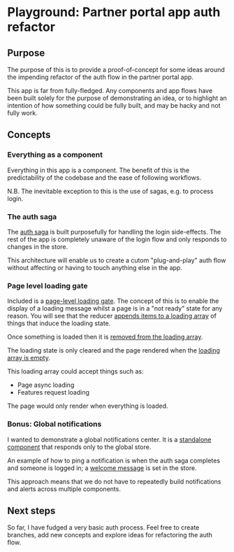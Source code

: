 # Playground: Partner portal app auth refactor

## Purpose

The purpose of this is to provide a proof-of-concept for some ideas around the impending refactor of the auth flow in the partner portal app.

This app is far from fully-fledged. Any components and app flows have been built solely for the purpose of demonstrating an idea, or to highlight an intention of how something could be fully built, and may be hacky and not fully work.

## Concepts

### Everything as a component

Everything in this app is a component. The benefit of this is the predictability of the codebase and the ease of following workflows.

N.B. The inevitable exception to this is the use of sagas, e.g. to process login.

### The auth saga

The [auth saga](https://github.com/mickeyhead7/uw-auth-refactor/blob/master/src/Auth/store/sagas.js) is built purposefully for handling the login side-effects. The rest of the app is completely unaware of the login flow and only responds to changes in the store.

This architecture will enable us to create a cutom "plug-and-play" auth flow without affecting or having to touch anything else in the app.

### Page level loading gate

Included is a [page-level loading gate](https://github.com/mickeyhead7/uw-auth-refactor/blob/master/src/Page/Loading/index.js). The concept of this is to enable the display of a loading message whilst a page is in a "not ready" state for any reason. You will see that the reducer [appends items to a loading array](https://github.com/mickeyhead7/uw-auth-refactor/blob/master/src/Page/store/reducers.js#L42) of things that induce the loading state.

Once something is loaded then it is [removed from the loading array](https://github.com/mickeyhead7/uw-auth-refactor/blob/master/src/Page/store/reducers.js#L48).

The loading state is only cleared and the page rendered when the [loading array is empty](https://github.com/mickeyhead7/uw-auth-refactor/blob/master/src/Page/store/reducers.js#L23).

This loading array could accept things such as:

* Page async loading
* Features request loading

The page would only render when everything is loaded.

### Bonus: Global notifications

I wanted to demonstrate a global notifications center. It is a [standalone component](https://github.com/mickeyhead7/uw-auth-refactor/blob/master/src/Page/Notice/index.js) that responds only to the global store. 

An example of how to ping a notification is when the auth saga completes and someone is logged in; a [welcome message](https://github.com/mickeyhead7/uw-auth-refactor/blob/master/src/Auth/store/sagas.js#L12) is set in the store.

This approach means that we do not have to repeatedly build notifications and alerts across multiple components.

## Next steps

So far, I have fudged a very basic auth process. Feel free to create branches, add new concepts and explore ideas for refactoring the auth flow.
